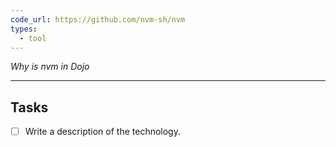 ```yaml
---
code_url: https://github.com/nvm-sh/nvm
types:
  - tool
---
```

_Why is nvm in Dojo_

---

## Tasks

- [ ] Write a description of the technology.